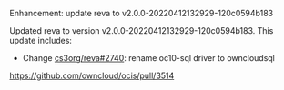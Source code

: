Enhancement: update reva to v2.0.0-20220412132929-120c0594b183

Updated reva to version v2.0.0-20220412132929-120c0594b183. This update includes:

* Change [cs3org/reva#2740](https://github.com/cs3org/reva/pull/2740): rename oc10-sql driver to owncloudsql

https://github.com/owncloud/ocis/pull/3514
